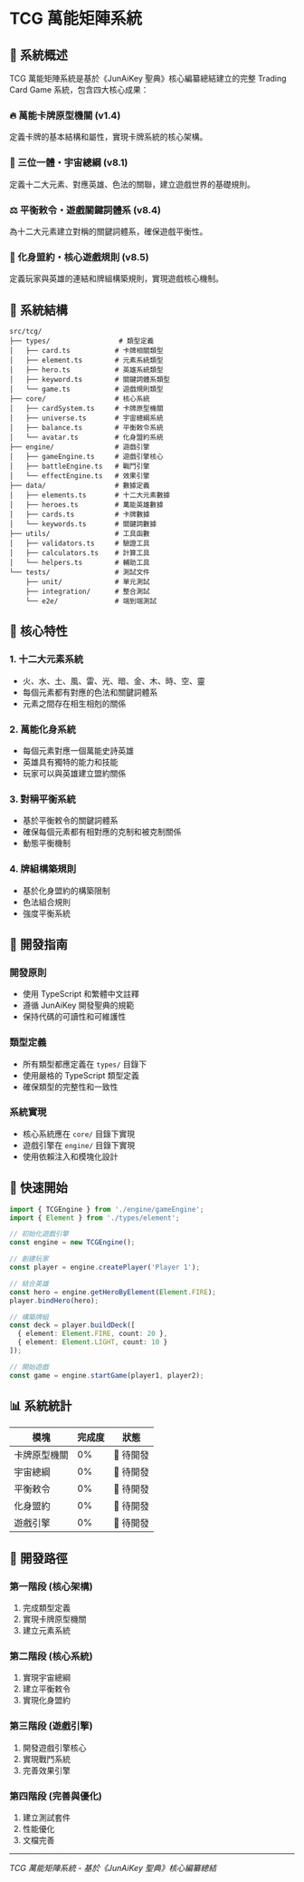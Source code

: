# TCG 萬能矩陣系統

## 📜 系統概述

TCG 萬能矩陣系統是基於《JunAiKey 聖典》核心編纂總結建立的完整 Trading Card Game 系統，包含四大核心成果：

### 🔥 萬能卡牌原型機關 (v1.4)
定義卡牌的基本結構和屬性，實現卡牌系統的核心架構。

### 🌌 三位一體・宇宙總綱 (v8.1)
定義十二大元素、對應英雄、色法的關聯，建立遊戲世界的基礎規則。

### ⚖️ 平衡敕令・遊戲關鍵詞體系 (v8.4)
為十二大元素建立對稱的關鍵詞體系，確保遊戲平衡性。

### 🤝 化身盟約・核心遊戲規則 (v8.5)
定義玩家與英雄的連結和牌組構築規則，實現遊戲核心機制。

## 📁 系統結構

```
src/tcg/
├── types/                 # 類型定義
│   ├── card.ts           # 卡牌相關類型
│   ├── element.ts        # 元素系統類型
│   ├── hero.ts           # 英雄系統類型
│   ├── keyword.ts        # 關鍵詞體系類型
│   └── game.ts           # 遊戲規則類型
├── core/                 # 核心系統
│   ├── cardSystem.ts     # 卡牌原型機關
│   ├── universe.ts       # 宇宙總綱系統
│   ├── balance.ts        # 平衡敕令系統
│   └── avatar.ts         # 化身盟約系統
├── engine/               # 遊戲引擎
│   ├── gameEngine.ts     # 遊戲引擎核心
│   ├── battleEngine.ts   # 戰鬥引擎
│   └── effectEngine.ts   # 效果引擎
├── data/                 # 數據定義
│   ├── elements.ts       # 十二大元素數據
│   ├── heroes.ts         # 萬能英雄數據
│   ├── cards.ts          # 卡牌數據
│   └── keywords.ts       # 關鍵詞數據
├── utils/                # 工具函數
│   ├── validators.ts     # 驗證工具
│   ├── calculators.ts    # 計算工具
│   └── helpers.ts        # 輔助工具
└── tests/                # 測試文件
    ├── unit/             # 單元測試
    ├── integration/      # 整合測試
    └── e2e/              # 端到端測試
```

## 🎯 核心特性

### 1. 十二大元素系統
- 火、水、土、風、雷、光、暗、金、木、時、空、靈
- 每個元素都有對應的色法和關鍵詞體系
- 元素之間存在相生相剋的關係

### 2. 萬能化身系統
- 每個元素對應一個萬能史詩英雄
- 英雄具有獨特的能力和技能
- 玩家可以與英雄建立盟約關係

### 3. 對稱平衡系統
- 基於平衡敕令的關鍵詞體系
- 確保每個元素都有相對應的克制和被克制關係
- 動態平衡機制

### 4. 牌組構築規則
- 基於化身盟約的構築限制
- 色法組合規則
- 強度平衡系統

## 🔧 開發指南

### 開發原則
- 使用 TypeScript 和繁體中文註釋
- 遵循 JunAiKey 開發聖典的規範
- 保持代碼的可讀性和可維護性

### 類型定義
- 所有類型都應定義在 `types/` 目錄下
- 使用嚴格的 TypeScript 類型定義
- 確保類型的完整性和一致性

### 系統實現
- 核心系統應在 `core/` 目錄下實現
- 遊戲引擎在 `engine/` 目錄下實現
- 使用依賴注入和模塊化設計

## 🚀 快速開始

```typescript
import { TCGEngine } from './engine/gameEngine';
import { Element } from './types/element';

// 初始化遊戲引擎
const engine = new TCGEngine();

// 創建玩家
const player = engine.createPlayer('Player 1');

// 結合英雄
const hero = engine.getHeroByElement(Element.FIRE);
player.bindHero(hero);

// 構築牌組
const deck = player.buildDeck([
  { element: Element.FIRE, count: 20 },
  { element: Element.LIGHT, count: 10 }
]);

// 開始遊戲
const game = engine.startGame(player1, player2);
```

## 📊 系統統計

| 模塊 | 完成度 | 狀態 |
|------|--------|------|
| 卡牌原型機關 | 0% | 🚧 待開發 |
| 宇宙總綱 | 0% | 🚧 待開發 |
| 平衡敕令 | 0% | 🚧 待開發 |
| 化身盟約 | 0% | 🚧 待開發 |
| 遊戲引擎 | 0% | 🚧 待開發 |

## 🎯 開發路徑

### 第一階段 (核心架構)
1. 完成類型定義
2. 實現卡牌原型機關
3. 建立元素系統

### 第二階段 (核心系統)
1. 實現宇宙總綱
2. 建立平衡敕令
3. 實現化身盟約

### 第三階段 (遊戲引擎)
1. 開發遊戲引擎核心
2. 實現戰鬥系統
3. 完善效果引擎

### 第四階段 (完善與優化)
1. 建立測試套件
2. 性能優化
3. 文檔完善

---

*TCG 萬能矩陣系統 - 基於《JunAiKey 聖典》核心編纂總結*
